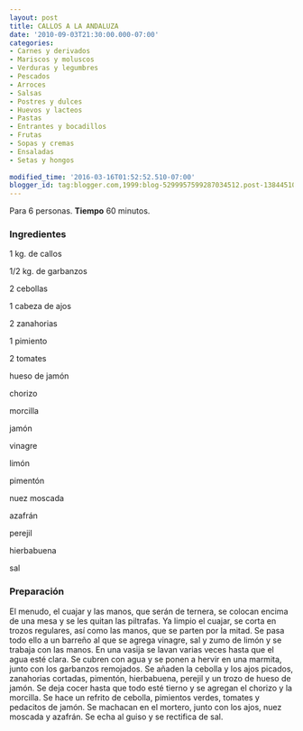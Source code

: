 ```yaml
---
layout: post
title: CALLOS A LA ANDALUZA
date: '2010-09-03T21:30:00.000-07:00'
categories:
- Carnes y derivados
- Mariscos y moluscos
- Verduras y legumbres
- Pescados
- Arroces
- Salsas
- Postres y dulces
- Huevos y lacteos
- Pastas
- Entrantes y bocadillos
- Frutas
- Sopas y cremas
- Ensaladas
- Setas y hongos
 
modified_time: '2016-03-16T01:52:52.510-07:00'
blogger_id: tag:blogger.com,1999:blog-5299957599287034512.post-1384451079114060491
---
```


Para 6 personas.
<b>Tiempo</b> 60 minutos.

<h3>Ingredientes</h3>

1 kg. de callos

1/2 kg. de garbanzos

2 cebollas

1 cabeza de ajos

2 zanahorias

1 pimiento

2 tomates

hueso de jamón

chorizo

morcilla

jamón

vinagre

limón

pimentón

nuez moscada

azafrán

perejil

hierbabuena

sal

<h3>Preparación</h3>

El menudo, el cuajar y las manos, que serán de ternera, se colocan encima de una mesa y se les quitan las piltrafas. Ya limpio el cuajar, se corta en trozos regulares, así como las manos, que se parten por la mitad. Se pasa todo ello a un barreño al que se agrega vinagre, sal y zumo de limón y se trabaja con las manos. En una vasija se lavan varias veces hasta que el agua esté clara. Se cubren con agua y se ponen a hervir en una marmita, junto con los garbanzos remojados. Se añaden la cebolla y los ajos picados, zanahorias cortadas, pimentón, hierbabuena, perejil y un trozo de hueso de jamón. Se deja cocer hasta que todo esté tierno y se agregan el chorizo y la morcilla. Se hace un refrito de cebolla, pimientos verdes, tomates y pedacitos de jamón. Se machacan en el mortero, junto con los ajos, nuez moscada y azafrán. Se echa al guiso y se rectifica de sal.

